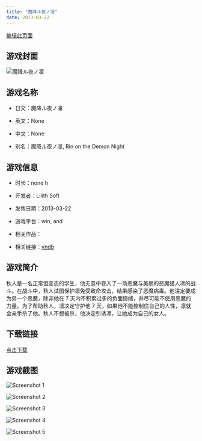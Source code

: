 ```yaml
---
title: "魔降ル夜ノ凜"
date: 2013-03-22
---
```

[编辑此页面](https://github.com/ACG-3/ADV3-source/blob/main/source/_posts/games/%E9%AD%94%E9%99%8D%E3%83%AB%E5%A4%9C%E3%83%8E%E5%87%9C.md)

## 游戏封面

![魔降ル夜ノ凜](https%3A//pan.timero.xyz/onedrive/img_lib_001/%E9%AD%94%E9%99%8D%E3%83%AB%E5%A4%9C%E3%83%8E%E5%87%9C_cover.avif)


## 游戏名称

- 日文：魔降ル夜ノ凜
- 英文：None
- 中文：None

- 别名：魔降ル夜ノ凛, Rin on the Demon Night


## 游戏信息

- 时长：none h
- 开发者：Lilith Soft
- 发售日期：2013-03-22
- 游戏平台：win, and
- 相关作品：

- 相关链接：[vndb](https://vndb.org/v12297)


## 游戏简介

秋人是一名正常但变态的学生，他无意中卷入了一场恶魔与美丽的恶魔猎人凛的战斗。在战斗中，秋人试图保护凛免受致命攻击，结果感染了恶魔病毒。他注定要成为另一个恶魔，除非他在 7 天内不积累过多的负面情绪，并尽可能不使用恶魔的力量。为了帮助秋人，凛决定守护他 7 天，如果他不能控制住自己的人性，凛就会亲手杀了他。秋人不想被杀，他决定引诱凛，让她成为自己的女人。


## 下载链接

[点击下载](https://pan.timero.xyz/onedrive/adv_lib_001/%E9%AD%94%E9%99%8D%E3%83%AB%E5%A4%9C%E3%83%8E%E5%87%9C)


## 游戏截图


![Screenshot 1](https%3A//pan.timero.xyz/onedrive/img_lib_001/%E9%AD%94%E9%99%8D%E3%83%AB%E5%A4%9C%E3%83%8E%E5%87%9C_Screenshot_1.avif)

![Screenshot 2](https%3A//pan.timero.xyz/onedrive/img_lib_001/%E9%AD%94%E9%99%8D%E3%83%AB%E5%A4%9C%E3%83%8E%E5%87%9C_Screenshot_2.avif)

![Screenshot 3](https%3A//pan.timero.xyz/onedrive/img_lib_001/%E9%AD%94%E9%99%8D%E3%83%AB%E5%A4%9C%E3%83%8E%E5%87%9C_Screenshot_3.avif)

![Screenshot 4](https%3A//pan.timero.xyz/onedrive/img_lib_001/%E9%AD%94%E9%99%8D%E3%83%AB%E5%A4%9C%E3%83%8E%E5%87%9C_Screenshot_4.avif)

![Screenshot 5](https%3A//pan.timero.xyz/onedrive/img_lib_001/%E9%AD%94%E9%99%8D%E3%83%AB%E5%A4%9C%E3%83%8E%E5%87%9C_Screenshot_5.avif)

